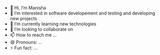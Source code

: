 - 👋 Hi, I’m Manisha
- 👀 I’m interested in software developement and testing and developing new projects
- 🌱 I’m currently learning new technologies
- 💞️ I’m looking to collaborate on 
- 📫 How to reach me ...
- 😄 Pronouns: ...
- ⚡ Fun fact: ...

<!---
123Manishapothula/123Manishapothula is a ✨ special ✨ repository because its `README.md` (this file) appears on your GitHub profile.
You can click the Preview link to take a look at your changes.
--->
